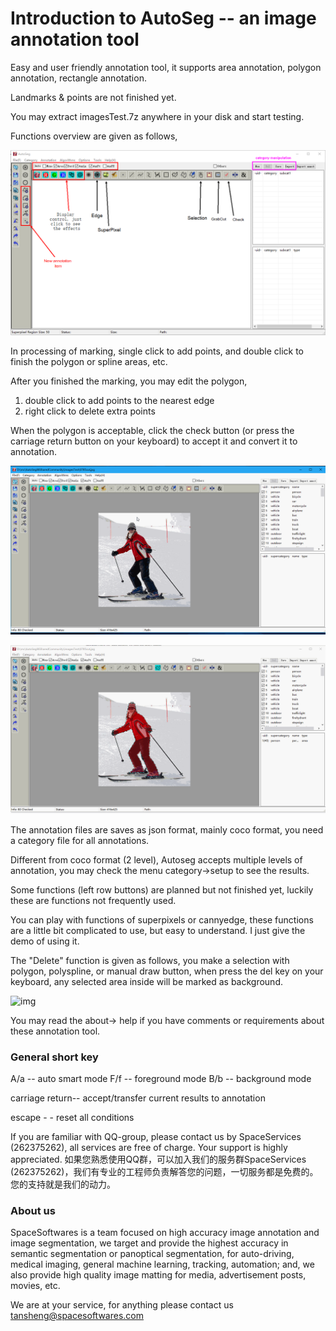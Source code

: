 # Introduction to AutoSeg -- an image annotation tool

Easy and user friendly annotation tool, it supports area annotation, polygon annotation, rectangle annotation. 

Landmarks & points are not finished yet.



You may extract imagesTest.7z anywhere in your disk and start testing.



Functions overview are given as follows,

![img](OverView.png)



In processing of marking, single click to add points, and double click to finish the polygon or spline areas, etc.

After you finished the marking, you may edit the polygon,

1. double click to add points to the nearest edge
2. right click to delete extra points



When the polygon is acceptable, click the check button (or press the carriage return button on your keyboard) to accept it and convert it to annotation.

![img](01.gif)



![img](02.gif)



The annotation files are saves as json format, mainly coco format, you need a category file for all annotations.



Different from coco format (2 level), Autoseg accepts multiple levels of annotation, you may check the menu category->setup to see the results.

Some functions (left row buttons) are planned but not finished yet, luckily these are functions not frequently used.

You can play with functions of superpixels or cannyedge, these functions are a little bit complicated to use, but easy to understand. I just give the demo of using it.

The "Delete" function is given as follows, you make a selection with polygon, polyspline, or manual draw button, when press the del key on your keyboard, any selected area inside will be marked as background.



![img](03.gif)

You may read the about-> help if you have comments or requirements about these annotation tool.



### General short key

A/a -- auto smart mode
F/f -- foreground mode
B/b -- background mode

carriage return-- accept/transfer current results to annotation

escape - - reset all conditions


If you are familiar with QQ-group, please contact us by SpaceServices (262375262), all services are free of charge.
Your support is highly appreciated.
如果您熟悉使用QQ群，可以加入我们的服务群SpaceServices (262375262)，我们有专业的工程师负责解答您的问题，一切服务都是免费的。
您的支持就是我们的动力。


### About us

SpaceSoftwares is a team focused on high accuracy image annotation and image segmentation, we target and provide the highest accuracy in semantic segmentation or panoptical segmentation, for auto-driving, medical imaging, general machine learning, tracking, automation; and, we also provide high quality image matting for media, advertisement posts, movies, etc.

We are at your service, for anything please contact us [tansheng@spacesoftwares.com](mailto:tansheng@spacesoftwares.com)
